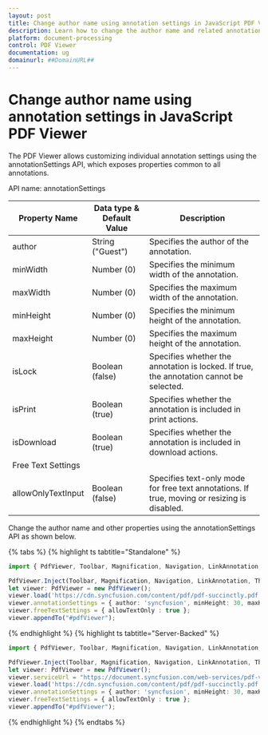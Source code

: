 ```yaml
---
layout: post
title: Change author name using annotation settings in JavaScript PDF Viewer | Syncfusion
description: Learn how to change the author name and related annotation settings using the annotationSettings API in the JavaScript PDF Viewer.
platform: document-processing
control: PDF Viewer
documentation: ug
domainurl: ##DomainURL##
---
```


# Change author name using annotation settings in JavaScript PDF Viewer

The PDF Viewer allows customizing individual annotation settings using the annotationSettings API, which exposes properties common to all annotations.

API name: annotationSettings

| Property Name | Data type & Default Value | Description |
|---|---|---|
| author | String ("Guest") | Specifies the author of the annotation. |
| minWidth | Number (0) | Specifies the minimum width of the annotation. |
| maxWidth | Number (0) | Specifies the maximum width of the annotation. |
| minHeight | Number (0) | Specifies the minimum height of the annotation. |
| maxHeight | Number (0) | Specifies the maximum height of the annotation. |
| isLock | Boolean (false) | Specifies whether the annotation is locked. If true, the annotation cannot be selected. |
| isPrint | Boolean (true) | Specifies whether the annotation is included in print actions. |
| isDownload | Boolean (true) | Specifies whether the annotation is included in download actions. |
| Free Text Settings |
| allowOnlyTextInput | Boolean (false) | Specifies text-only mode for free text annotations. If true, moving or resizing is disabled. |

Change the author name and other properties using the annotationSettings API as shown below.

{% tabs %}
{% highlight ts tabtitle="Standalone" %}
```ts
import { PdfViewer, Toolbar, Magnification, Navigation, LinkAnnotation, ThumbnailView, BookmarkView, TextSelection, TextSearch, Print, Annotation, FormFields } from "../src/index";

PdfViewer.Inject(Toolbar, Magnification, Navigation, LinkAnnotation, ThumbnailView, BookmarkView, TextSelection, TextSearch, Print, Annotation, FormFields);
let viewer: PdfViewer = new PdfViewer();
viewer.load('https://cdn.syncfusion.com/content/pdf/pdf-succinctly.pdf', null);
viewer.annotationSettings = { author: 'syncfusion', minHeight: 30, maxHeight: 500, minWidth: 30, maxWidth: 500, isLock: false, isPrint: true, isDownload: true  };
viewer.freeTextSettings = { allowTextOnly : true };
viewer.appendTo("#pdfViewer");
```
{% endhighlight %}
{% highlight ts tabtitle="Server-Backed" %}
```ts
import { PdfViewer, Toolbar, Magnification, Navigation, LinkAnnotation, ThumbnailView, BookmarkView, TextSelection, TextSearch, Print, Annotation, FormFields } from "../src/index";

PdfViewer.Inject(Toolbar, Magnification, Navigation, LinkAnnotation, ThumbnailView, BookmarkView, TextSelection, TextSearch, Print, Annotation, FormFields);
let viewer: PdfViewer = new PdfViewer();
viewer.serviceUrl = "https://document.syncfusion.com/web-services/pdf-viewer/api/pdfviewer";
viewer.load('https://cdn.syncfusion.com/content/pdf/pdf-succinctly.pdf', null);
viewer.annotationSettings = { author: 'syncfusion', minHeight: 30, maxHeight: 500, minWidth: 30, maxWidth: 500, isLock: false, isPrint: true, isDownload: true  };
viewer.freeTextSettings = { allowTextOnly : true };
viewer.appendTo("#pdfViewer");
```
{% endhighlight %}
{% endtabs %}